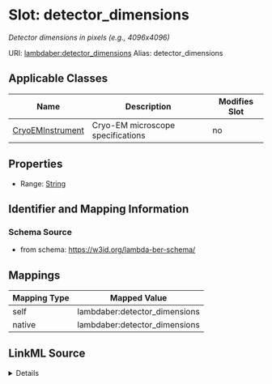 

# Slot: detector_dimensions 


_Detector dimensions in pixels (e.g., 4096x4096)_





URI: [lambdaber:detector_dimensions](https://w3id.org/lambda-ber-schema/detector_dimensions)
Alias: detector_dimensions

<!-- no inheritance hierarchy -->





## Applicable Classes

| Name | Description | Modifies Slot |
| --- | --- | --- |
| [CryoEMInstrument](CryoEMInstrument.md) | Cryo-EM microscope specifications |  no  |






## Properties

* Range: [String](String.md)




## Identifier and Mapping Information






### Schema Source


* from schema: https://w3id.org/lambda-ber-schema/




## Mappings

| Mapping Type | Mapped Value |
| ---  | ---  |
| self | lambdaber:detector_dimensions |
| native | lambdaber:detector_dimensions |




## LinkML Source

<details>
```yaml
name: detector_dimensions
description: Detector dimensions in pixels (e.g., 4096x4096)
from_schema: https://w3id.org/lambda-ber-schema/
rank: 1000
alias: detector_dimensions
owner: CryoEMInstrument
domain_of:
- CryoEMInstrument
range: string

```
</details>